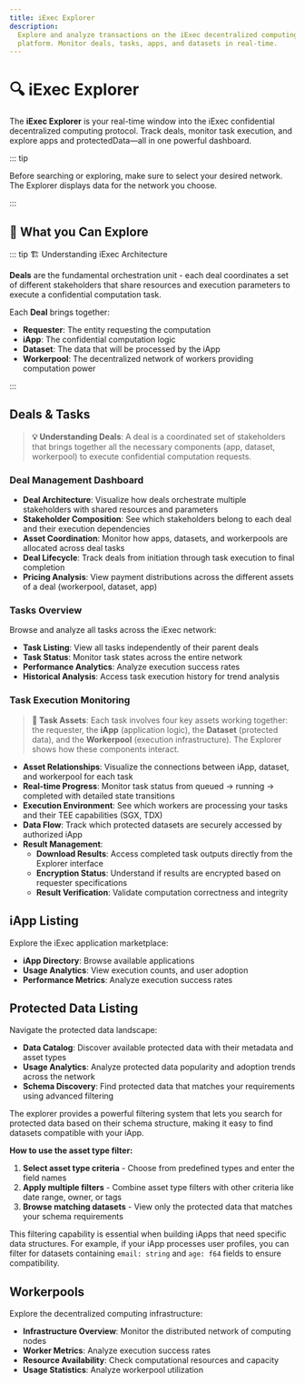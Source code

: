```yaml
---
title: iExec Explorer
description:
  Explore and analyze transactions on the iExec decentralized computing
  platform. Monitor deals, tasks, apps, and datasets in real-time.
---
```


# 🔍 iExec Explorer

The **iExec Explorer** is your real-time window into the iExec confidential
decentralized computing protocol. Track deals, monitor task execution, and
explore apps and protectedData—all in one powerful dashboard.

<ImageViewer
  :image-url-dark="explorerGlobalImage"
  image-alt="iExec Explorer"
  :link-url="explorerUrl"
  caption="Explore the iExec Protocol"
/>

::: tip

Before searching or exploring, make sure to select your desired network. The
Explorer displays data for the network you choose.

:::

## 🎯 What you Can Explore

<CardGrid>
  <FeatureCard
    title="Deals & Tasks"
    description="Monitor deal orchestration and task execution with their asset relationships (app + dataset + workerpool) from initialization to result download, including pricing"
    link-url="#deals-tasks"
  />
  
  <FeatureCard
    title="iApp Listing"
    description="Explore the catalog of trusted execution environment (TEE) applications, including their use cases and ownership details"
    link-url="#iapp-listing"
  />
  
  <FeatureCard
    title="Protected Data Listing"
    description="Discover encrypted datasets with their asset types, including usage and ownership details"
    link-url="#protected-data-listing"
  />

<FeatureCard
    title="Workerpools"
    description="Explore the decentralized computing infrastructure, including usage and ownership details"
    link-url="#workerpools"
  />

</CardGrid>

::: tip 🏗️ Understanding iExec Architecture

**Deals** are the fundamental orchestration unit - each deal coordinates a set
of different stakeholders that share resources and execution parameters to
execute a confidential computation task.

Each **Deal** brings together:

- **Requester**: The entity requesting the computation
- **iApp**: The confidential computation logic
- **Dataset**: The data that will be processed by the iApp
- **Workerpool**: The decentralized network of workers providing computation
  power

:::

## Deals & Tasks

<ImageViewer
  :image-url-dark="dealViewImage"
  image-alt="Deal View"
  :link-url="`${explorerUrl}/deals`"
  caption="Explore Deals"
/>

> **💡 Understanding Deals**: A deal is a coordinated set of stakeholders that
> brings together all the necessary components (app, dataset, workerpool) to
> execute confidential computation requests.

### Deal Management Dashboard

- **Deal Architecture**: Visualize how deals orchestrate multiple stakeholders
  with shared resources and parameters
- **Stakeholder Composition**: See which stakeholders belong to each deal and
  their execution dependencies
- **Asset Coordination**: Monitor how apps, datasets, and workerpools are
  allocated across deal tasks
- **Deal Lifecycle**: Track deals from initiation through task execution to
  final completion
- **Pricing Analysis**: View payment distributions across the different assets
  of a deal (workerpool, dataset, app)

### Tasks Overview

<ImageViewer
  :image-url-dark="taskViewImage"
  image-alt="Task View"
  :link-url="`${explorerUrl}/tasks`"
  caption="Explore Tasks"
/>

Browse and analyze all tasks across the iExec network:

- **Task Listing**: View all tasks independently of their parent deals
- **Task Status**: Monitor task states across the entire network
- **Performance Analytics**: Analyze execution success rates
- **Historical Analysis**: Access task execution history for trend analysis

### Task Execution Monitoring

<ImageViewer
    :image-url-dark="taskDetailsCompletedImage"
    image-alt="Task Completed"
    :link-url="`${explorerUrl}/tasks`"
    caption="Explore Tasks"
/>

> **🔗 Task Assets**: Each task involves four key assets working together: the
> requester, the **iApp** (application logic), the **Dataset** (protected data),
> and the **Workerpool** (execution infrastructure). The Explorer shows how
> these components interact.

- **Asset Relationships**: Visualize the connections between iApp, dataset, and
  workerpool for each task
- **Real-time Progress**: Monitor task status from queued → running → completed
  with detailed state transitions
- **Execution Environment**: See which workers are processing your tasks and
  their TEE capabilities (SGX, TDX)
- **Data Flow**: Track which protected datasets are securely accessed by
  authorized iApp
- **Result Management**:
  - **Download Results**: Access completed task outputs directly from the
    Explorer interface
  - **Encryption Status**: Understand if results are encrypted based on
    requester specifications
  - **Result Verification**: Validate computation correctness and integrity

## iApp Listing

<ImageViewer
  :image-url-dark="appViewImage"
  image-alt="App View"
  :link-url="`${explorerUrl}/apps`"
  caption="Explore iApp"
/>

Explore the iExec application marketplace:

- **iApp Directory**: Browse available applications
- **Usage Analytics**: View execution counts, and user adoption
- **Performance Metrics**: Analyze execution success rates

## Protected Data Listing

<ImageViewer
  :image-url-dark="datasetViewImage"
  image-alt="Dataset View"
  :link-url="`${explorerUrl}/datasets`"
  caption="Explore Protected Data"
/>

Navigate the protected data landscape:

- **Data Catalog**: Discover available protected data with their metadata and asset
  types
- **Usage Analytics**: Analyze protected data popularity and adoption trends across the
  network
- **Schema Discovery**: Find protected data that matches your requirements using
  advanced filtering

The explorer provides a powerful filtering system that lets you search for
protected data based on their schema structure, making it easy to find datasets
compatible with your iApp.

<ImageViewer
  :image-url-dark="assetTypesAdvanceFilterViewImage"
  image-alt="asset Types Advance Filter View"
  :link-url="`${explorerUrl}/datasets`"
  caption="Explore Asset Types Filter"
/>

**How to use the asset type filter:**

1. **Select asset type criteria** - Choose from predefined types and enter the
   field names
2. **Apply multiple filters** - Combine asset type filters with other criteria
   like date range, owner, or tags
3. **Browse matching datasets** - View only the protected data that matches your
   schema requirements

This filtering capability is essential when building iApps that need specific
data structures. For example, if your iApp processes user profiles, you can
filter for datasets containing `email: string` and `age: f64` fields to ensure
compatibility.

## Workerpools

<ImageViewer
  :image-url-dark="workerpoolViewImage"
  image-alt="Workerpool View"
  :link-url="`${explorerUrl}/workerpools`"
  caption="Explore Workerpools"
/>

Explore the decentralized computing infrastructure:

- **Infrastructure Overview**: Monitor the distributed network of computing
  nodes
- **Worker Metrics**: Analyze execution success rates
- **Resource Availability**: Check computational resources and capacity
- **Usage Statistics**: Analyze workerpool utilization

<script setup>
import { computed } from 'vue';
import ImageViewer from '@/components/ImageViewer.vue';
import FeatureCard from '@/components/FeatureCard.vue';
import CardGrid from '@/components/CardGrid.vue';
import useUserStore  from '@/stores/useUser.store';
import {getChainById} from '@/utils/chain.utils';

// Get current chain info
const userStore = useUserStore();
const selectedChain = computed(() => userStore.getCurrentChainId());

const chainData = computed(() => getChainById(selectedChain.value));
const explorerUrl = computed(() => chainData.value.iexecExplorerUrl);

// Assets
import explorerGlobalImage from '@/assets/tooling-&-explorers/iexec-explorer/explorer-global.png';
import dealViewImage from '@/assets/tooling-&-explorers/iexec-explorer/deal-view.png';
import taskViewImage from '@/assets/tooling-&-explorers/iexec-explorer/task-view.png';
import taskDetailsCompletedImage from '@/assets/tooling-&-explorers/iexec-explorer/task-details-completed.png';
import appViewImage from '@/assets/tooling-&-explorers/iexec-explorer/app-view.png';
import datasetViewImage from '@/assets/tooling-&-explorers/iexec-explorer/dataset-view.png';
import workerpoolViewImage from '@/assets/tooling-&-explorers/iexec-explorer/workerpool-view.png';
import assetTypesAdvanceFilterViewImage from '@/assets/tooling-&-explorers/iexec-explorer/asset-types-advance-filter.png';
</script>

